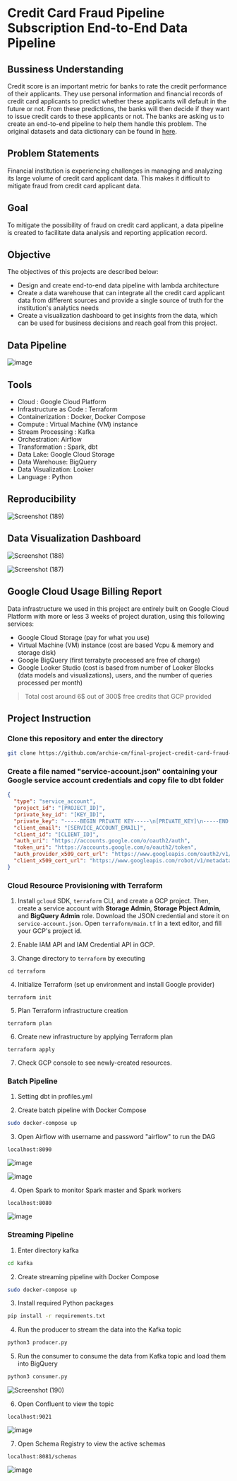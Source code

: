 # Credit Card Fraud Pipeline Subscription End-to-End Data Pipeline

## Bussiness Understanding

Credit score is an important metric for banks to rate the credit performance of their applicants. 
They use personal information and financial records of credit card applicants to predict whether these applicants will default in the future or not. 
From these predictions, the banks will then decide if they want to issue credit cards to these applicants or not. 
The banks are asking us to create an end-to-end pipeline to help them handle this problem. 
The original datasets and data dictionary can be found in [here](https://www.kaggle.com/datasets/rikdifos/credit-card-approval-prediction).

## Problem Statements

Financial institution is experiencing challenges in managing and analyzing its large volume of credit card applicant data. This makes it difficult to mitigate fraud from credit card applicant data.

## Goal
To mitigate the possibility of fraud on credit card applicant, a data pipeline is created to facilitate data analysis and reporting application record.

## Objective
The objectives of this projects are described below:
- Design and create end-to-end data pipeline with lambda architecture 
- Create a data warehouse that can integrate all the credit card applicant data from different sources and provide a single source of truth for the institution's analytics needs
- Create a visualization dashboard to get insights from the data, which can be used for business decisions and reach goal from this project.

## Data Pipeline
![image](https://user-images.githubusercontent.com/108534539/230115233-4fb03230-53f4-4e25-a70d-11cbd7beb4c8.png)

## Tools

- Cloud : Google Cloud Platform
- Infrastructure as Code : Terraform
- Containerization : Docker, Docker Compose
- Compute : Virtual Machine (VM) instance
- Stream Processing : Kafka
- Orchestration: Airflow
- Transformation : Spark, dbt
- Data Lake: Google Cloud Storage
- Data Warehouse: BigQuery
- Data Visualization: Looker
- Language : Python

## Reproducibility
![Screenshot (189)](https://user-images.githubusercontent.com/108534539/230118957-612b63c8-4edd-4aaa-9700-92b439ff870a.png)

## Data Visualization Dashboard
![Screenshot (188)](https://user-images.githubusercontent.com/108534539/230117610-c579e654-8bf5-487b-be4f-f0354212f220.png)

![Screenshot (187)](https://user-images.githubusercontent.com/108534539/230117643-9577559c-ac6d-4e47-8dcf-4af817646479.png)


## Google Cloud Usage Billing Report
Data infrastructure we used in this project are entirely built on Google Cloud Platform with more or less 3 weeks of project duration, 
using this following services:
- Google Cloud Storage (pay for what you use)
- Virtual Machine (VM) instance (cost are based Vcpu & memory and storage disk)
- Google BigQuery (first terrabyte processed are free of charge)
- Google Looker Studio (cost is based from number of Looker Blocks (data models and visualizations), users, and the number of queries processed per month)
> Total cost around 6$ out of 300$ free credits that GCP provided

## Project Instruction
### Clone this repository and enter the directory
```bash
git clone https://github.com/archie-cm/final-project-credit-card-fraud-pipeline.git && cd final-project-credit-card-fraud-pipeline
```


### Create a file named "service-account.json" containing your Google service account credentials and copy file to dbt folder
```json
{
  "type": "service_account",
  "project_id": "[PROJECT_ID]",
  "private_key_id": "[KEY_ID]",
  "private_key": "-----BEGIN PRIVATE KEY-----\n[PRIVATE_KEY]\n-----END PRIVATE KEY-----\n",
  "client_email": "[SERVICE_ACCOUNT_EMAIL]",
  "client_id": "[CLIENT_ID]",
  "auth_uri": "https://accounts.google.com/o/oauth2/auth",
  "token_uri": "https://accounts.google.com/o/oauth2/token",
  "auth_provider_x509_cert_url": "https://www.googleapis.com/oauth2/v1/certs",
  "client_x509_cert_url": "https://www.googleapis.com/robot/v1/metadata/x509/[SERVICE_ACCOUNT_EMAIL]"
}
```
### Cloud Resource Provisioning with Terraform

1. Install `gcloud` SDK, `terraform` CLI, and create a GCP project. Then, create a service account with **Storage Admin**, **Storage Pbject Admin**, and **BigQuery Admin** role. Download the JSON credential and store it on `service-account.json`. Open `terraform/main.tf` in a text editor, and fill your GCP's project id.

2. Enable IAM API and IAM Credential API in GCP.

3. Change directory to `terraform` by executing
```
cd terraform
```

4. Initialize Terraform (set up environment and install Google provider)
```
terraform init
```
5. Plan Terraform infrastructure creation
```
terraform plan
```
6. Create new infrastructure by applying Terraform plan
```
terraform apply
```
7. Check GCP console to see newly-created resources.

### Batch Pipeline

1. Setting dbt in profiles.yml

2. Create batch pipeline with Docker Compose
```bash
sudo docker-compose up
```
3. Open Airflow with username and password "airflow" to run the DAG
```
localhost:8090
```

![image](https://user-images.githubusercontent.com/108534539/230137434-ca2e097f-2003-4cf1-8578-a1bc69c0f73d.png)

![image](https://user-images.githubusercontent.com/108534539/231919353-46fb7526-6c9e-4bce-a2f1-752ef3c02012.png)


4. Open Spark to monitor Spark master and Spark workers
```
localhost:8080
```
![image](https://user-images.githubusercontent.com/108534539/230136347-1fe5de5e-3585-4b04-8665-a14512f0efe3.png)


### Streaming Pipeline

1. Enter directory kafka
```bash
cd kafka
```

2. Create streaming pipeline with Docker Compose
```bash
sudo docker-compose up
```

3. Install required Python packages
```bash
pip install -r requirements.txt
```

4. Run the producer to stream the data into the Kafka topic
```bash
python3 producer.py
```

5. Run the consumer to consume the data from Kafka topic and load them into BigQuery
```bash
python3 consumer.py
```

![Screenshot (190)](https://user-images.githubusercontent.com/108534539/230141794-eb04880c-bf5e-4566-aa94-cbe8501e6e3f.png)

6. Open Confluent to view the topic
```
localhost:9021
```
![image](https://user-images.githubusercontent.com/108534539/230141014-bb9ef28b-af25-4fa8-b49a-ce5ef8f69aa2.png)

7. Open Schema Registry to view the active schemas
```
localhost:8081/schemas
```
![image](https://user-images.githubusercontent.com/108534539/230141266-c959f01b-b51e-4dc4-8adf-39cd820f466a.png)
